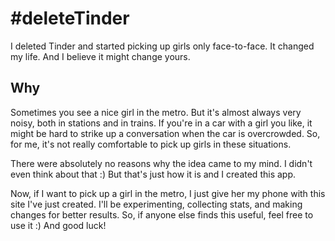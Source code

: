 # #deleteTinder

I deleted Tinder and started picking up girls only face-to-face. It changed my life. And I believe it might change yours. 

## Why

Sometimes you see a nice girl in the metro. But it's almost always very noisy, both in stations and in trains. If you're in a car with a girl you like, it might be hard to strike up a conversation when the car is overcrowded. So, for me, it's not really comfortable to pick up girls in these situations.  

There were absolutely no reasons why the idea came to my mind. I didn't even think about that :) But that's just how it is and I created this app.  

Now, if I want to pick up a girl in the metro, I just give her my phone with this site I've just created. I'll be experimenting, collecting stats, and making changes for better results. So, if anyone else finds this useful, feel free to use it :) And good luck!
